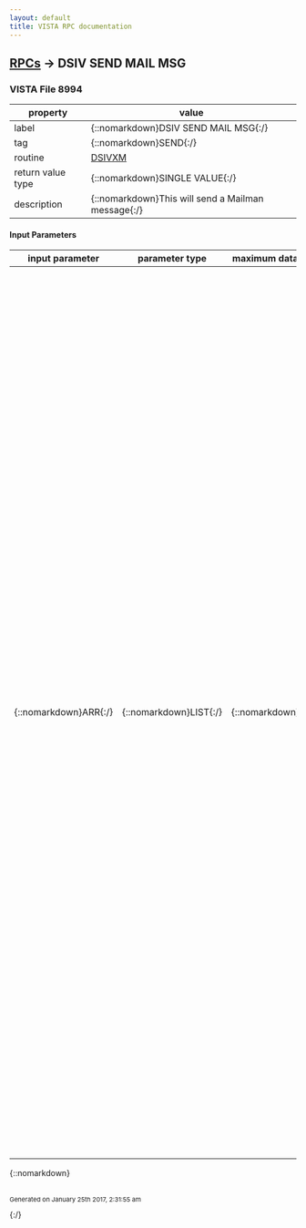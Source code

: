 ```yaml
---
layout: default
title: VISTA RPC documentation
---
```




## [RPCs](TableOfContent.md) &#8594; DSIV SEND MAIL MSG 



### VISTA File 8994 


 property | value 
--- | --- 
 label | {::nomarkdown}DSIV SEND MAIL MSG{:/}
 tag | {::nomarkdown}SEND{:/}
 routine | [DSIVXM](http://code.osehra.org/dox/Routine_DSIVXM_source.html)
 return value type | {::nomarkdown}SINGLE VALUE{:/}
 description | {::nomarkdown}This will send a Mailman message{:/}

#### Input Parameters

| input parameter | parameter type | maximum data length | required | description | 
| --- | --- | --- | --- | --- | 
| {::nomarkdown}ARR{:/} | {::nomarkdown}LIST{:/} | {::nomarkdown}250{:/} | {::nomarkdown}true{:/} | {::nomarkdown}This array contains all the data needed to invoke Mailman's send amessage API.  ARR format:  ARR(sub) = p1 ^ p2  where   sub = any subscript value [0,1,2,3,...]    p1 = parameter name indicating the mail api entity    p2 = the value of the parameter p1            Req/   p1      Opt   p2 (and description)---------  ----  ------------------------------------------------------- FLAGS     opt   string of characters representing special instructions                  P := priority   I := informational only    X := closed                  C := confidential   R := confirm receipt  FROM      opt   default to DUZ - sender of message SELF BSKT  opt   if FROM=DUZ then this canbe the name of DUZ's mail                 basket to deliver the message [basket must already exist]  VAPOR     opt   Fileman date.time for which thismessage should be deleted                 from recipient's mail baskets   SUBJ     req   subject of the message [3-65 characters]  NOTME     opt   if this equals 1, then DO NOT include user DUZ as a                 recipient. Otherwise DUZ will always be a recipient even                 if they are not included in the recipient list    REC     opt   this is only optional if the mail message will include                 DUZ as a recipient.  These are the recipients of the                 message.   Acceptable values are:                     DUZ number                     G.mail group name                     D.VistA device name                     S.server name                 For DUZ and mail group recipients there are additional                 parameters you can use as prefixes to the recipient:                     I: - indicate this recipient is informational only                     C: - indicate that this recipient is carbon copy (cc)                     L@Fileman_date.time: - deliver this message to this                       recipient at the specified date.time                 Examples: for user 1301 -   I:1301                           C:G.IRM STAFF                           IL@3021224.23:G.MCCR   TEXT     req   text of message.  Each line of text will be a separate                 ARR(sub) entry.  No line should exceed 80 characters.{:/} | 

{::nomarkdown} <br/><br/><p style="font-size: 11px">Generated on January 25th 2017, 2:31:55 am</p>{:/}